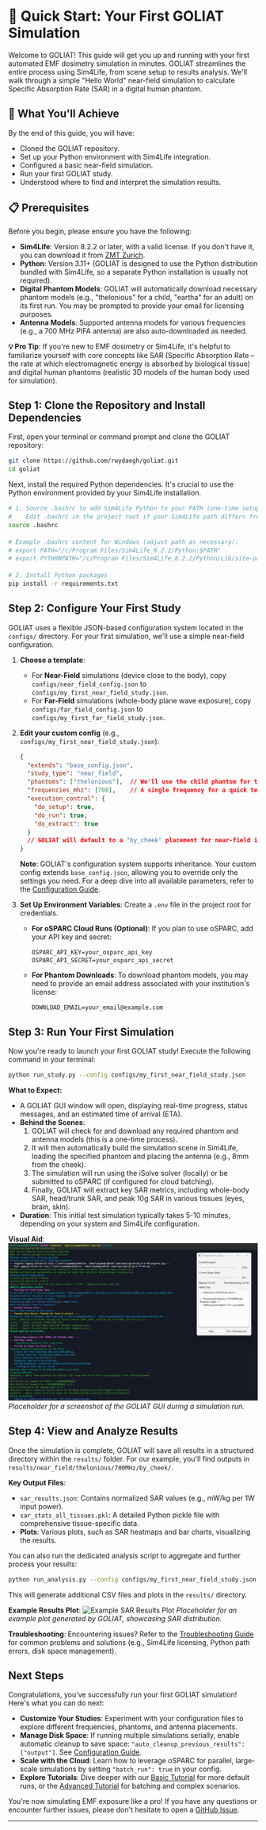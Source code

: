 # 🚀 Quick Start: Your First GOLIAT Simulation

Welcome to GOLIAT! This guide will get you up and running with your first automated EMF dosimetry simulation in minutes. GOLIAT streamlines the entire process using Sim4Life, from scene setup to results analysis. We'll walk through a simple "Hello World" near-field simulation to calculate Specific Absorption Rate (SAR) in a digital human phantom.

## 🎯 What You'll Achieve

By the end of this guide, you will have:
- Cloned the GOLIAT repository.
- Set up your Python environment with Sim4Life integration.
- Configured a basic near-field simulation.
- Run your first GOLIAT study.
- Understood where to find and interpret the simulation results.

## 📋 Prerequisites

Before you begin, please ensure you have the following:

-   **Sim4Life**: Version 8.2.2 or later, with a valid license. If you don't have it, you can download it from [ZMT Zurich](https://zmt.swiss/zurich-model-of-the-human-body/).
-   **Python**: Version 3.11+ (GOLIAT is designed to use the Python distribution bundled with Sim4Life, so a separate Python installation is usually not required).
-   **Digital Phantom Models**: GOLIAT will automatically download necessary phantom models (e.g., "thelonious" for a child, "eartha" for an adult) on its first run. You may be prompted to provide your email for licensing purposes.
-   **Antenna Models**: Supported antenna models for various frequencies (e.g., a 700 MHz PIFA antenna) are also auto-downloaded as needed.

**💡 Pro Tip**: If you're new to EMF dosimetry or Sim4Life, it's helpful to familiarize yourself with core concepts like SAR (Specific Absorption Rate – the rate at which electromagnetic energy is absorbed by biological tissue) and digital human phantoms (realistic 3D models of the human body used for simulation).

## Step 1: Clone the Repository and Install Dependencies

First, open your terminal or command prompt and clone the GOLIAT repository:

```bash
git clone https://github.com/rwydaegh/goliat.git
cd goliat
```

Next, install the required Python dependencies. It's crucial to use the Python environment provided by your Sim4Life installation.

```bash
# 1. Source .bashrc to add Sim4Life Python to your PATH (one-time setup)
#    Edit .bashrc in the project root if your Sim4Life path differs from the default.
source .bashrc

# Example .bashrc content for Windows (adjust path as necessary):
# export PATH="/c/Program Files/Sim4Life_8.2.2/Python:$PATH"
# export PYTHONPATH="/c/Program Files/Sim4Life_8.2.2/Python/Lib/site-packages:$PYTHONPATH"

# 2. Install Python packages
pip install -r requirements.txt
```

## Step 2: Configure Your First Study

GOLIAT uses a flexible JSON-based configuration system located in the `configs/` directory. For your first simulation, we'll use a simple near-field configuration.

1.  **Choose a template**:
    -   For **Near-Field** simulations (device close to the body), copy `configs/near_field_config.json` to `configs/my_first_near_field_study.json`.
    -   For **Far-Field** simulations (whole-body plane wave exposure), copy `configs/far_field_config.json` to `configs/my_first_far_field_study.json`.

2.  **Edit your custom config** (e.g., `configs/my_first_near_field_study.json`):
    ```json
    {
      "extends": "base_config.json",
      "study_type": "near_field",
      "phantoms": ["thelonious"],  // We'll use the child phantom for this example
      "frequencies_mhz": [700],    // A single frequency for a quick test run
      "execution_control": {
        "do_setup": true,
        "do_run": true,
        "do_extract": true
      }
      // GOLIAT will default to a "by_cheek" placement for near-field if not specified
    }
    ```
    **Note**: GOLIAT's configuration system supports inheritance. Your custom config extends `base_config.json`, allowing you to override only the settings you need. For a deep dive into all available parameters, refer to the [Configuration Guide](configuration.md).

3.  **Set Up Environment Variables**: Create a `.env` file in the project root for credentials.
    - **For oSPARC Cloud Runs (Optional)**: If you plan to use oSPARC, add your API key and secret:
        ```
        OSPARC_API_KEY=your_osparc_api_key
        OSPARC_API_SECRET=your_osparc_api_secret
        ```
    - **For Phantom Downloads**: To download phantom models, you may need to provide an email address associated with your institution's license:
        ```
        DOWNLOAD_EMAIL=your_email@example.com
        ```

## Step 3: Run Your First Simulation

Now you're ready to launch your first GOLIAT study! Execute the following command in your terminal:

```bash
python run_study.py --config configs/my_first_near_field_study.json
```

**What to Expect:**
-   A GOLIAT GUI window will open, displaying real-time progress, status messages, and an estimated time of arrival (ETA).
-   **Behind the Scenes**:
    1.  GOLIAT will check for and download any required phantom and antenna models (this is a one-time process).
    2.  It will then automatically build the simulation scene in Sim4Life, loading the specified phantom and placing the antenna (e.g., 8mm from the cheek).
    3.  The simulation will run using the iSolve solver (locally) or be submitted to oSPARC (if configured for cloud batching).
    4.  Finally, GOLIAT will extract key SAR metrics, including whole-body SAR, head/trunk SAR, and peak 10g SAR in various tissues (eyes, brain, skin).
-   **Duration**: This initial test simulation typically takes 5-10 minutes, depending on your system and Sim4Life configuration.

**Visual Aid**:
![GOLIAT GUI during simulation](img/gui_placeholder.png)
*Placeholder for a screenshot of the GOLIAT GUI during a simulation run.*

## Step 4: View and Analyze Results

Once the simulation is complete, GOLIAT will save all results in a structured directory within the `results/` folder. For our example, you'll find outputs in `results/near_field/thelonious/700MHz/by_cheek/`.

**Key Output Files**:
-   `sar_results.json`: Contains normalized SAR values (e.g., mW/kg per 1W input power).
-   `sar_stats_all_tissues.pkl`: A detailed Python pickle file with comprehensive tissue-specific data.
-   **Plots**: Various plots, such as SAR heatmaps and bar charts, visualizing the results.

You can also run the dedicated analysis script to aggregate and further process your results:

```bash
python run_analysis.py --config configs/my_first_near_field_study.json
```
This will generate additional CSV files and plots in the `results/` directory.

**Example Results Plot**:
![Example SAR Results Plot](img/results_plot_placeholder.png)
*Placeholder for an example plot generated by GOLIAT, showcasing SAR distribution.*

**Troubleshooting**: Encountering issues? Refer to the [Troubleshooting Guide](troubleshooting.md) for common problems and solutions (e.g., Sim4Life licensing, Python path errors, disk space management).

## Next Steps

Congratulations, you've successfully run your first GOLIAT simulation! Here's what you can do next:

-   **Customize Your Studies**: Experiment with your configuration files to explore different frequencies, phantoms, and antenna placements.
-   **Manage Disk Space**: If running multiple simulations serially, enable automatic cleanup to save space: `"auto_cleanup_previous_results": ["output"]`. See [Configuration Guide](configuration.md#execution-control).
-   **Scale with the Cloud**: Learn how to leverage oSPARC for parallel, large-scale simulations by setting `"batch_run": true` in your config.
-   **Explore Tutorials**: Dive deeper with our [Basic Tutorial](tutorials/basic.md) for more default runs, or the [Advanced Tutorial](tutorials/advanced.md) for batching and complex scenarios.

You're now simulating EMF exposure like a pro! If you have any questions or encounter further issues, please don't hesitate to open a [GitHub Issue](https://github.com/rwydaegh/goliat/issues).

---